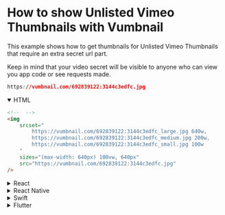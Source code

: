 <!-- Syntax Lannguages - https://github.com/github/linguist/blob/master/vendor/README.md -->
# How to show Unlisted Vimeo Thumbnails with Vumbnail

This example shows how to get thumbnails for Unlisted Vimeo Thumbnails that require an extra secret url part.

Keep in mind that your video secret will be visible to anyone who can view you app code or see requests made.

```css
https://vumbnail.com/692839122:3144c3edfc.jpg
```

<details open>
    <summary>HTML</summary>

```html
<!--  -->
<img 
    srcset="
        https://vumbnail.com/692839122:3144c3edfc_large.jpg 640w, 
        https://vumbnail.com/692839122:3144c3edfc_medium.jpg 200w, 
        https://vumbnail.com/692839122:3144c3edfc_small.jpg 100w
    " 
    sizes="(max-width: 640px) 100vw, 640px" 
    src="https://vumbnail.com/692839122:3144c3edfc.jpg" 
/>
```

</details>
<details>
    <summary>React</summary>

```jsx
<!--  -->
<img 
    srcSet={`
        https://vumbnail.com/692839122:3144c3edfc_large.jpg 640w, 
        https://vumbnail.com/692839122:3144c3edfc_medium.jpg 200w, 
        https://vumbnail.com/692839122:3144c3edfc_small.jpg 100w
    `} 
    sizes='(max-width: 640px) 100vw, 640px' 
    src='https://vumbnail.com/692839122:3144c3edfc.jpg' 
/>
```

</details>
<details>
    <summary>React Native</summary>

```javascript
<!--  -->
import * as React from 'react'
import { Image } from 'react-native'

<Image 
    style={{ width: 320, height: 180 }}
    source={{
        uri: 'https://vumbnail.com/692839122:3144c3edfc.jpg',
    }}
/>
```

</details>
<details>
    <summary>Swift</summary>

```swift
let url = URL(string: 'https://vumbnail.com/692839122:3144c3edfc.jpg')

DispatchQueue.global().async {
    let data = try? Data(contentsOf: url!)
    DispatchQueue.main.async {
        imageView.image = UIImage(data: data!)
    }
}
```

</details>
<details>
    <summary>Flutter</summary>

```dart
Image.network(
    'https://vumbnail.com/${ options.videoId }.jpg',
)
```

</details>
